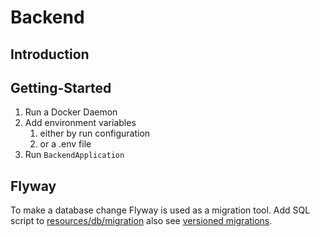 # Backend

## Introduction


## Getting-Started
1. Run a Docker Daemon
2. Add environment variables 
   1. either by run configuration
   2. or a .env file
3. Run `BackendApplication`

## Flyway
To make a database change Flyway is used as a migration tool. 
Add SQL script to [resources/db/migration](src/main/resources/db/migration) 
also see [versioned migrations](https://documentation.red-gate.com/fd/versioned-migrations-273973333.html).